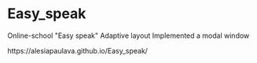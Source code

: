 # Easy_speak
Online-school "Easy speak"
Adaptive layout
Implemented a modal window
<p>https://alesiapaulava.github.io/Easy_speak/</p>
